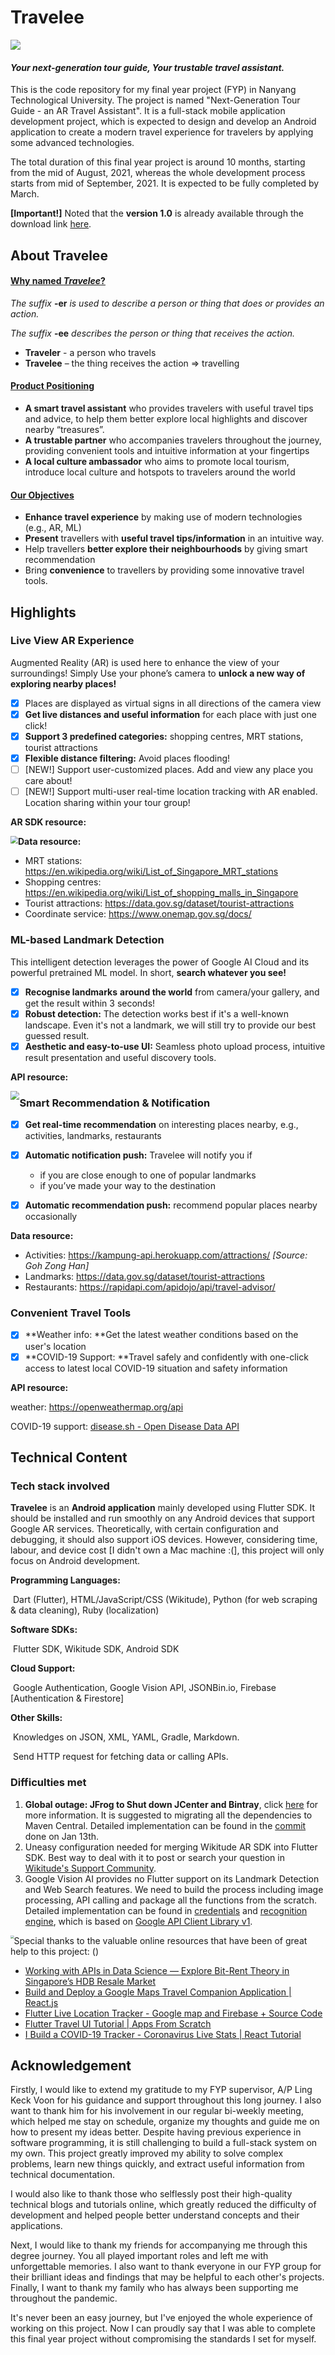 # Travelee

<img src="./assets/images/banner.png" style="zoom:100%;" />

#### *Your next-generation tour guide, Your trustable travel assistant.*

This is the code repository for my final year project (FYP) in Nanyang Technological University. The project is named "Next-Generation Tour Guide - an AR Travel Assistant". It is a full-stack mobile application development project, which is expected to design and develop an Android application to create a modern travel experience for travelers by applying some advanced technologies.

The total duration of this final year project is around 10 months, starting from the mid of August, 2021, whereas the whole development process starts from mid of September, 2021. It is expected to be fully completed by March.

**[Important!]** Noted that the **version 1.0** is already available through the download link [here](https://github.com/ycrao573/ar-tour-guide-fyp).

## About Travelee

#### <u>Why named *Travelee*?</u>

*The suffix* **-er** *is used to describe a person or thing that does or provides an action.*

*The suffix* **-ee** *describes the person or thing that receives the action.*

- **Traveler** - a person who travels
- **Travelee** – the thing receives the action => travelling

#### <u>Product Positioning</u>

- **A smart travel assistant** who provides travelers with useful travel tips and advice, to help them better explore local highlights and discover nearby “treasures”.
- **A trustable partner** who accompanies travelers throughout the journey, providing convenient tools and intuitive information at your fingertips
- **A local culture ambassador** who aims to promote local tourism, introduce local culture and hotspots to travelers around the world

#### <u>Our Objectives</u>

- **Enhance travel experience** by making use of modern technologies (e.g., AR, ML) 
- **Present** travellers with **useful travel tips/information** in an intuitive way.
- Help travellers **better explore their neighbourhoods** by giving smart recommendation
- Bring **convenience** to travellers by providing some innovative travel tools.

## Highlights

### **Live View AR Experience**

Augmented Reality (AR) is used here to enhance the view of your surroundings! Simply Use your phone’s camera to **unlock a new way of exploring nearby places!**

- [x] Places are displayed as virtual signs in all directions of the camera view
- [x] **Get live distances and useful information** for each place with just one click!
- [x] **Support 3 predefined categories:** shopping centres, MRT stations, tourist attractions
- [x] **Flexible distance filtering:** Avoid places flooding!
- [ ] [NEW!] Support user-customized places. Add and view any place you care about!
- [ ] [NEW!] Support multi-user real-time location tracking with AR enabled. Location sharing within your tour group! 

**AR SDK resource:**

<img src="./assets/images/wikitude.jpg" style="zoom:75%; float: left" />

**Data resource:**

- MRT stations: https://en.wikipedia.org/wiki/List_of_Singapore_MRT_stations
- Shopping centres: https://en.wikipedia.org/wiki/List_of_shopping_malls_in_Singapore
- Tourist attractions: https://data.gov.sg/dataset/tourist-attractions
- Coordinate service: https://www.onemap.gov.sg/docs/

### **ML-based Landmark Detection**

This intelligent detection leverages the power of Google AI Cloud and its powerful pretrained ML model. In short, **search whatever you see!**

- [x] **Recognise landmarks** **around the world** from camera/your gallery, and get the result within 3 seconds!
- [x] **Robust detection:** The detection works best if it's a well-known landscape. Even it's not a landmark, we will still try to provide our best guessed result.
- [x] **Aesthetic and easy-to-use UI:** Seamless photo upload process, intuitive result presentation and useful discovery tools.

**API resource:**

<img src="./assets/images/google3.png" style="zoom:90%; float: left" />

### **Smart Recommendation & Notification**

- [x] **Get real-time recommendation** on interesting places nearby, e.g., activities, landmarks, restaurants
- [x] **Automatic notification push:** Travelee will notify you if
  - if you are close enough to one of popular landmarks
  - if you’ve made your way to the destination

- [x] **Automatic recommendation push:** recommend popular places nearby occasionally

**Data resource:**

- Activities: https://kampung-api.herokuapp.com/attractions/ *[Source: Goh Zong Han]*
- Landmarks: https://data.gov.sg/dataset/tourist-attractions
- Restaurants: https://rapidapi.com/apidojo/api/travel-advisor/

### **Convenient Travel Tools**

- [x] **Weather info: **Get the latest weather conditions based on the user's location
- [x] **COVID-19 Support: **Travel safely and confidently with one-click access to latest local COVID-19 situation and safety information

**API resource:**

weather: https://openweathermap.org/api

COVID-19 support: [disease.sh - Open Disease Data API](https://corona.lmao.ninja/)

## Technical Content

### Tech stack involved

**Travelee** is an **Android application** mainly developed using Flutter SDK. It should be installed and run smoothly on any Android devices that support Google AR services. Theoretically, with certain configuration and debugging, it should also support iOS devices. However, considering time, labour, and device cost [I didn't own a Mac machine :(], this project will only focus on Android development.

**Programming Languages:**

​	Dart (Flutter), HTML/JavaScript/CSS (Wikitude), Python (for web scraping & data cleaning), Ruby (localization)

**Software SDKs:**

​	Flutter SDK, Wikitude SDK, Android SDK

**Cloud Support:**

​	Google Authentication, Google Vision API, JSONBin.io, Firebase [Authentication & Firestore]

**Other Skills:**

​	Knowledges on JSON, XML, YAML, Gradle, Markdown.

​	Send HTTP request for fetching data or calling APIs.

### Difficulties met

1. **Global outage: JFrog to Shut down JCenter and Bintray**, click [here](https://www.infoq.com/news/2021/02/jfrog-jcenter-bintray-closure/) for more information. It is suggested to migrating all the dependencies to Maven Central. Detailed implementation can be found in the [commit](https://github.com/ycrao573/ar-tour-guide-fyp/commit/278571d765fa33948a1684f7ce9dfe4a143c0d23#diff-197b190e4a3512994d2cebed8aff5479ff88e136b8cc7a4b148ec9c3945bd65a) done on Jan 13th.
2. Uneasy configuration needed for merging Wikitude AR SDK into Flutter SDK. Best way to deal with it to post or search your question in [Wikitude's Support Community](https://support.wikitude.com/support/home).
3. Google Vision AI provides no Flutter support on its Landmark Detection and Web Search features. We need to build the process including image processing, API calling and package all the functions from the scratch. Detailed implementation can be found in [credentials](https://github.com/ycrao573/ar-tour-guide-fyp/blob/master/lib/pages/credentials.dart) and [recognition engine](https://github.com/ycrao573/ar-tour-guide-fyp/blob/master/lib/pages/recognize.dart), which is based on [Google API Client Library v1](https://developers.google.com/api-client-library).

<img src="D:\Android_Test\test_app\wikitude-flutter-plugin-examples\assets\images\workflow.jpg" style="zoom: 35%; float: left;" />

Special thanks to the valuable online resources that have been of great help to this project: ()

- [Working with APIs in Data Science — Explore Bit-Rent Theory in Singapore’s HDB Resale Market](https://towardsdatascience.com/working-with-apis-in-data-science-explore-bit-rent-theory-in-singapores-hdb-resale-market-d7760fdfc601)
- [Build and Deploy a Google Maps Travel Companion Application | React.js](https://www.youtube.com/watch?v=UKdQjQX1Pko&t=996s)
- [Flutter Live Location Tracker - Google map and Firebase + Source Code](https://youtu.be/Uz49GlqJ7m4)
- [Flutter Travel UI Tutorial | Apps From Scratch](https://youtu.be/CSa6Ocyog4U)
- [I Build a COVID-19 Tracker - Coronavirus Live Stats | React Tutorial](https://youtu.be/mhA11RJMHEM)

## Acknowledgement

Firstly, I would like to extend my gratitude to my FYP supervisor, A/P Ling Keck Voon for his guidance and support throughout this long journey. I also want to thank him for his involvement in our regular bi-weekly meeting, which helped me stay on schedule, organize my thoughts and guide me on how to present my ideas better. Despite having previous experience in software programming, it is still challenging to build a full-stack system on my own. This project greatly improved my ability to solve complex problems, learn new things quickly, and extract useful information from technical documentation.

I would also like to thank those who selflessly post their high-quality technical blogs and tutorials online, which greatly reduced the difficulty of development and helped people better understand concepts and their applications.

Next, I would like to thank my friends for accompanying me through this degree journey. You all played important roles and left me with unforgettable memories. I also want to thank everyone in our FYP group for their brilliant ideas and findings that may be helpful to each other's projects. Finally, I want to thank my family who has always been supporting me throughout the pandemic.

It's never been an easy journey, but I've enjoyed the whole experience of working on this project. Now I can proudly say that I was able to complete this final year project without compromising the standards I set for myself.